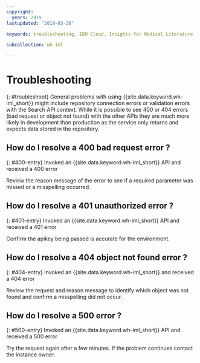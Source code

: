 ```yaml
---
copyright:
  years: 2019
lastupdated: "2019-03-26"

keywords: troubleshooting, IBM Cloud, Insights for Medical Literature

subcollection: wh-iml

---
```


# Troubleshooting
{: #troubleshoot}
General problems with using {{site.data.keyword.wh-iml_short}} might include repository connection errors or validation errors with the Search API context.  While it is possible to see 400 or 404 errors (bad request or object not found) with the other APIs they are much more likely in development than production as the service only returns and expects data stored in the repository.

## How do I resolve a 400 bad request error ?
{: #400-entry}
Invoked an {{site.data.keyword.wh-iml_short}} API and received a 400 error

Review the reason message of the error to see if a required parameter was missed or a misspelling occurred.

## How do I resolve a 401 unauthorized error ?
{: #401-entry}
Invoked an {{site.data.keyword.wh-iml_short}} API and received a 401 error

Confirm the apikey being passed is accurate for the environment.

## How do I resolve a 404 object not found error ?
{: #404-entry}
Invoked an {{site.data.keyword.wh-iml_short}} and received a 404 error

Review the request and reason message to identify which object was not found and confirm a misspelling did not occur.

## How do I resolve a 500 error ?
{: #500-entry}
Invoked an {{site.data.keyword.wh-iml_short}} API and received a 500 error

Try the request again after a few minutes.  If the problem continues contact the instance owner.
